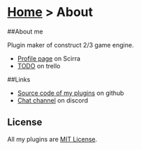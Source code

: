 # [Home](index.html) > About

##About me

Plugin maker of construct 2/3 game engine.

- [Profile page](https://www.scirra.com/users/rexrainbow) on Scirra
- [TODO](https://trello.com/b/JVOc5RUi/rex-s-plugins-for-construct3) on trello

##Links

- [Source code of my plugins](https://github.com/rexrainbow/C3Plugins) on github
- [Chat channel](https://discord.gg/wu8XGZc) on discord

## License

All my plugins are [MIT License](https://en.wikipedia.org/wiki/MIT_License).